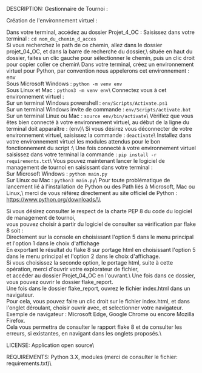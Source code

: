 DESCRIPTION: Gestionnaire de Tournoi :

Création de l'environnement virtuel :

Dans votre terminal, accédez au dossier Projet_4_OC : Saisissez dans votre terminal : ``cd nom_du_chemin_d_acces``\
Si vous recherchez le path de ce chemin, allez dans le dossier projet_04_OC, et dans la barre de recherche du dossier,\ 
située en haut du dossier, faites un clic gauche pour sélectionner le chemin, puis un clic droit pour copier coller ce chemin\\
Dans votre terminal, créez un environnement virtuel pour Python, par convention nous appelerons cet environnement : env\
Sous Microsoft Windows : ``python -m venv env``\
Sous Linux et Mac : ``python3 -m venv env``\\
Connectez vous à cet environnement virtuel :\
Sur un terminal Windows powershell : ``env/Scripts/Activate.ps1``\
Sur un terminal Windows invite de commande : ``env/Scripts/activate.bat``\
Sur un terminal Linux ou Mac : ``source env/bin/activate``\\
Vérifiez que vous êtes bien connecté à votre environnement virtuel, au début de la ligne du terminal doit apparaître : (env)\\ 
Si vous désirez vous déconnecter de votre environnement virtuel, saisissez la commande : ``deactivate``\\
Installez dans votre environnement virtuel les modules attendus pour le bon fonctionnement du script :\ 
Une fois connecté à votre environnement virtuel saisissez dans votre terminal la commande : ``pip install -r requirements.txt``\\
Vous pouvez maintenant lancer le logiciel de management de tournoi en saisissant dans votre terminal :\
Sur Microsoft Windows : ``python main.py``\
Sur Linux ou Mac : ``python3 main.py``\\
Pour toute problématique de lancement lié à l'installation de Python ou des Path liés à Microsoft, Mac ou Linux,\ 
merci de vous référez directement au site officiel de Python : https://www.python.org/downloads/\\

Si vous désirez consulter le respect de la charte PEP 8 du code du logiciel de management de tournoi,\
vous pouvez choisir à partir du logiciel de consulter sa vérification par flake 8 soit :\
Directement sur la console en choisissant l'option 5 dans le menu principal et l'option 1 dans le choix d'affichage\
En exportant le résultat du flake 8 sur portage html en choisissant l'option 5 dans le menu principal et l'option 2 dans le choix d'affichage.\
Si vous choisissez la seconde option, le portage html, suite à cette opération, merci d'ouvrir votre explorateur de fichier,\
et accéder au dossier Projet_04_OC en l'ouvrant.\ 
Une fois dans ce dossier, vous pouvez ouvrir le dossier flake_report.\
Une fois dans le dossier flake_report, ouvrez le fichier index.html dans un navigateur.\
Pour cela, vous pouvez faire un clic droit sur le fichier index.html, et dans l'onglet déroulant, choisir ouvrir avec, et selectionner votre navigateur.\
Exemple de navigateur : Microsoft Edge, Google Chrome ou encore Mozilla Firefox.\
Cela vous permettra de consulter le rapport flake 8 et de consulter les erreurs, si existantes, en navigant dans les onglets proposés.\

LICENSE: Application open source\

REQUIREMENTS: Python 3.X, modules (merci de consulter le fichier: requirements.txt)\